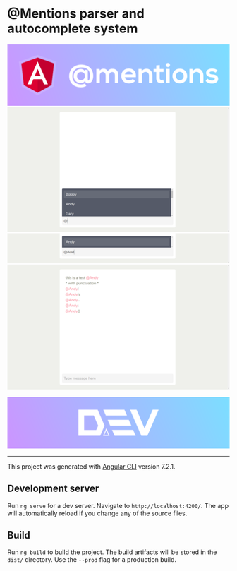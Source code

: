 # @Mentions parser and autocomplete system

![Devstackr](./src/assets/Banner.png)
![Devstackr](./src/assets/Mentions_Capture_1.PNG)
![Devstackr](./src/assets/Mentions_Capture_2.PNG)
![Devstackr](./src/assets/Mentions_Capture_3.PNG)

[![Devstackr](./src/assets/Dev_Banner.png)](https://www.youtube.com/channel/UCbwsS1m4Hib6R-9F1alus_A)


---

This project was generated with [Angular CLI](https://github.com/angular/angular-cli) version 7.2.1.

## Development server

Run `ng serve` for a dev server. Navigate to `http://localhost:4200/`. The app will automatically reload if you change any of the source files.

## Build

Run `ng build` to build the project. The build artifacts will be stored in the `dist/` directory. Use the `--prod` flag for a production build.
